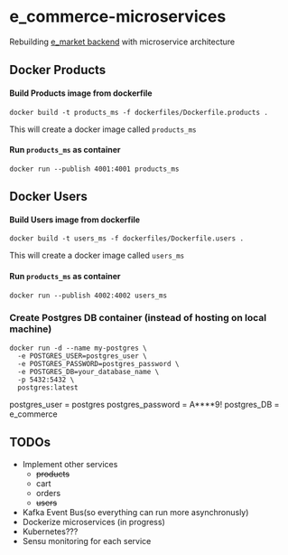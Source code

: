 # e_commerce-microservices

Rebuilding [e_market backend](https://github.com/nikhil0929/e_market) with microservice architecture

## Docker Products

#### Build Products image from dockerfile

```
docker build -t products_ms -f dockerfiles/Dockerfile.products .
```

This will create a docker image called `products_ms`

#### Run `products_ms` as container

```
docker run --publish 4001:4001 products_ms
```

## Docker Users

#### Build Users image from dockerfile

```
docker build -t users_ms -f dockerfiles/Dockerfile.users .
```

This will create a docker image called `users_ms`

#### Run `products_ms` as container

```
docker run --publish 4002:4002 users_ms
```

### Create Postgres DB container (instead of hosting on local machine)

```
docker run -d --name my-postgres \
  -e POSTGRES_USER=postgres_user \
  -e POSTGRES_PASSWORD=postgres_password \
  -e POSTGRES_DB=your_database_name \
  -p 5432:5432 \
  postgres:latest
```

postgres_user = postgres
postgres_password = A\*\*\*\*9!
postgres_DB = e_commerce

## TODOs

- Implement other services
  - ~~products~~
  - cart
  - orders
  - ~~users~~
- Kafka Event Bus(so everything can run more asynchronusly)
- Dockerize microservices (in progress)
- Kubernetes???
- Sensu monitoring for each service
